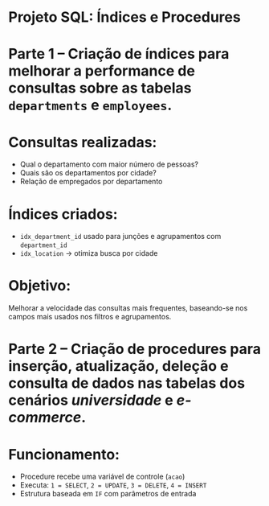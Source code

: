 # Projeto SQL: Índices e Procedures

# Parte 1 – Criação de índices para melhorar a performance de consultas sobre as tabelas `departments` e `employees`.

# Consultas realizadas:
- Qual o departamento com maior número de pessoas?
- Quais são os departamentos por cidade?
- Relação de empregados por departamento

# Índices criados:
- `idx_department_id`  usado para junções e agrupamentos com `department_id`
- `idx_location` → otimiza busca por cidade

# Objetivo:
Melhorar a velocidade das consultas mais frequentes, baseando-se nos campos mais usados nos filtros e agrupamentos.

# Parte 2 – Criação de procedures para inserção, atualização, deleção e consulta de dados nas tabelas dos cenários *universidade* e *e-commerce*.

# Funcionamento:
- Procedure recebe uma variável de controle (`acao`)
- Executa: `1 = SELECT`, `2 = UPDATE`, `3 = DELETE`, `4 = INSERT`
- Estrutura baseada em `IF` com parâmetros de entrada
